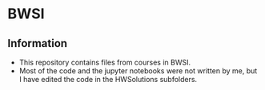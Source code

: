 # BWSI
## Information 
- This repository contains files from courses in BWSI.
- Most of the code and the jupyter notebooks were not written by me, but I have edited the code in the HWSolutions subfolders. 
